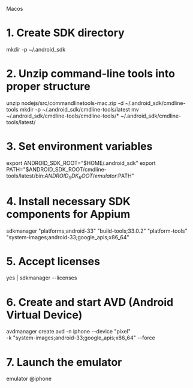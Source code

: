 Macos
# 1. Create SDK directory
mkdir -p ~/.android_sdk

# 2. Unzip command-line tools into proper structure
unzip nodejs/src/commandlinetools-mac.zip -d ~/.android_sdk/cmdline-tools
mkdir -p ~/.android_sdk/cmdline-tools/latest
mv ~/.android_sdk/cmdline-tools/cmdline-tools/* ~/.android_sdk/cmdline-tools/latest/

# 3. Set environment variables
export ANDROID_SDK_ROOT="$HOME/.android_sdk"
export PATH="$ANDROID_SDK_ROOT/cmdline-tools/latest/bin:$ANDROID_SDK_ROOT/emulator:$PATH"

# 4. Install necessary SDK components for Appium
sdkmanager "platforms;android-33" "build-tools;33.0.2" "platform-tools" "system-images;android-33;google_apis;x86_64"

# 5. Accept licenses
yes | sdkmanager --licenses

# 6. Create and start AVD (Android Virtual Device)
avdmanager create avd -n iphone --device "pixel" \
  -k "system-images;android-33;google_apis;x86_64" --force

# 7. Launch the emulator
emulator @iphone
